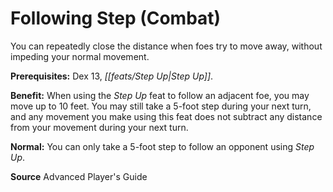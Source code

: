 ﻿---
cssclass: [feats]

---
# Following Step (Combat)

You can repeatedly close the distance when foes try to move away, without impeding your normal movement.

**Prerequisites:** Dex 13, _[[feats/Step Up|Step Up]]_.

**Benefit:** When using the _Step Up_ feat to follow an adjacent foe, you may move up to 10 feet. You may still take a 5-foot step during your next turn, and any movement you make using this feat does not subtract any distance from your movement during your next turn.

**Normal:** You can only take a 5-foot step to follow an opponent using _Step Up_.

**Source** Advanced Player's Guide